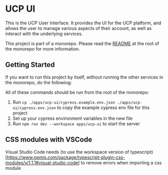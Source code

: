 # UCP UI

This is the UCP User Interface. It provides the UI for the UCP platform, and allows the user to manage various aspects of their account, as well as interact with the underlying services.

This project is part of a monorepo. Please read the [README](../../README.md) at the root of the monorepo for more information.

## Getting Started

If you want to run this project by itself, without running the other services in the monorepo, do the following:

All of these commands should be run from the root of the monorepo:

1. Run `cp ./apps/ucp-ui/cypress.example.env.json ./apps/ucp-ui/cypress.env.json` to copy the example
   cypress env file for this project
1. Set up your cypress environment variables in the new file
1. Run `npm run dev --workspace apps/ucp-ui` to start the server

## CSS modules with VSCode

Visual Studio Code needs (to use the workspace version of typescript)[https://www.npmjs.com/package/typescript-plugin-css-modules/v/1.1.1#visual-studio-code] to remove errors when importing a css module
